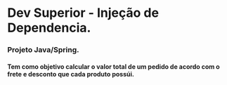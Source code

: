 # Dev Superior - Injeção de Dependencia.

### Projeto Java/Spring.

#### Tem como objetivo calcular o valor total de um pedido de acordo com o frete e desconto que cada produto possúi. 
